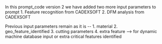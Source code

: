 In this prompt_code version 2 we have added two more input parameters to prompt 
    1. Feature recognition from CADEXSOFT
    2. DFM analysis from CADEXSOFT

Previous input parameters remain as it is --
    1. material 
    2. geo_feature_identified
    3. cutting parameters 
    4. extra feature --> for dynamic machine database input or extra critical features identified


    